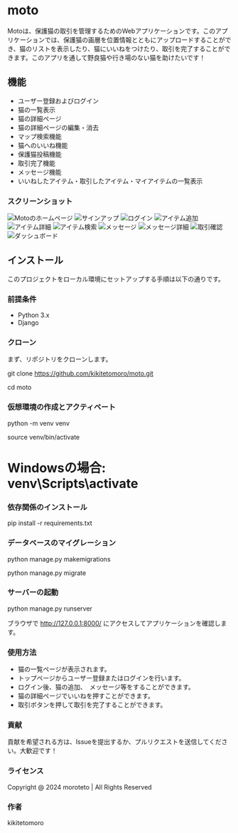 # moto

Motoは、保護猫の取引を管理するためのWebアプリケーションです。このアプリケーションでは、保護猫の画層を位置情報とともにアップロードすることができ、猫のリストを表示したり、猫にいいねをつけたり、取引を完了することができます。このアプリを通して野良猫や行き場のない猫を助けたいです！

## 機能

- ユーザー登録およびログイン
- 猫の一覧表示
- 猫の詳細ページ
- 猫の詳細ページの編集・消去
- マップ検索機能
- 猫へのいいね機能
- 保護猫投稿機能
- 取引完了機能
- メッセージ機能
- いいねしたアイテム・取引したアイテム・マイアイテムの一覧表示


### スクリーンショット
![Motoのホームページ](images/Screenshot_home.png)
![サインアップ](images/Screenshot_singup.png)
![ログイン](images/Screenshot_login.png)
![アイテム追加](images/Screenshot_add.png)
![アイテム詳細](images/Screenshot_item_detail.png)
![アイテム検索](images/Screenshot_item_search.png)
![メッセージ](images/Screenshot_message.png)
![メッセージ詳細](images/Screenshot_message_detail.png)
![取引確認](images/Screenshot_trade_check.png)
![ダッシュボード](images/Screenshot_dashboard_detail.png)

## インストール

このプロジェクトをローカル環境にセットアップする手順は以下の通りです。


### 前提条件

- Python 3.x
- Django


### クローン

まず、リポジトリをクローンします。

git clone https://github.com/kikitetomoro/moto.git

cd moto

###  仮想環境の作成とアクティベート

python -m venv venv

source venv/bin/activate 

# Windowsの場合: venv\Scripts\activate

###   依存関係のインストール

pip install -r requirements.txt


###   データベースのマイグレーション

python manage.py makemigrations

python manage.py migrate

###   サーバーの起動

python manage.py runserver

ブラウザで http://127.0.0.1:8000/ にアクセスしてアプリケーションを確認します。

###   使用方法

- 猫の一覧ページが表示されます。
- トップページからユーザー登録またはログインを行います。
- ログイン後、猫の追加、　メッセージ等をすることができます。
- 猫の詳細ページでいいねを押すことができます。
- 取引ボタンを押して取引を完了することができます。

###   貢献

貢献を希望される方は、Issueを提出するか、プルリクエストを送信してください。大歓迎です！

### ライセンス

Copyright @ 2024 moroteto | All Rights Reserved

###   作者

kikitetomoro
